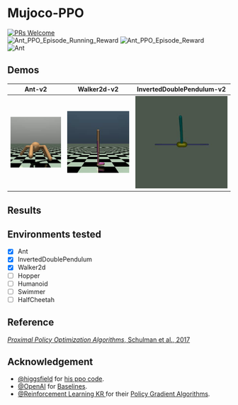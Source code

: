 # Mujoco-PPO
[![PRs Welcome](https://img.shields.io/badge/PRs-welcome-brightgreen.svg?style=flat-square)](http://makeapullrequest.com)  
![Ant_PPO_Episode_Running_Reward](https://user-images.githubusercontent.com/32295763/76700274-bc22e400-66ad-11ea-8d1f-9ea89dd1dcf2.png)
![Ant_PPO_Episode_Reward](https://user-images.githubusercontent.com/32295763/76700304-16bc4000-66ae-11ea-8936-b69151b19d9c.png)   
![Ant](https://user-images.githubusercontent.com/32295763/76700875-c47e1d80-66b3-11ea-8b5c-921507bddd9b.gif)  

## Demos
Ant-v2| Walker2d-v2| InvertedDoublePendulum-v2
:-----------------------:|:-----------------------:|:-----------------------:|
![](Demos/Ant.gif)| ![](Demos/Walker2d.gif)| ![](Demos/InvertedDoublePendulum.gif)

## Results

## Environments tested
- [x] Ant
- [x] InvertedDoublePendulum
- [x]  Walker2d
- [ ]  Hopper
- [ ]  Humanoid
- [ ]  Swimmer
- [ ]  HalfCheetah  

## Reference
[_Proximal Policy Optimization Algorithms_, Schulman et al., 2017](https://arxiv.org/abs/1707.06347)  

## Acknowledgement
- [@higgsfield](https://github.com/higgsfield) for [his ppo code](https://github.com/higgsfield/RL-Adventure-2/blob/master/3.ppo.ipynb).  
- [@OpenAI](https://github.com/openai) for [Baselines](https://github.com/openai/baselines).  
- [@Reinforcement Learning KR ](https://github.com/reinforcement-learning-kr) for their [Policy Gradient Algorithms](https://github.com/reinforcement-learning-kr/pg_travel).